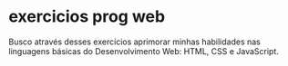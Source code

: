 # exercicios prog web
Busco através desses exercícios aprimorar minhas habilidades nas linguagens básicas do Desenvolvimento Web: HTML, CSS e JavaScript.
